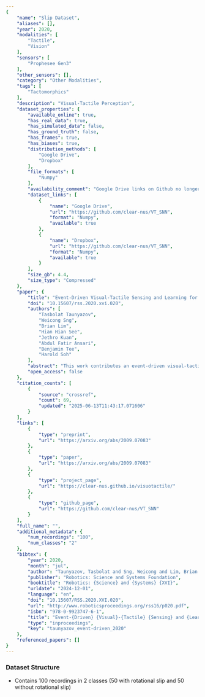 ```yaml
---
{
    "name": "Slip Dataset",
    "aliases": [],
    "year": 2020,
    "modalities": [
        "Tactile",
        "Vision"
    ],
    "sensors": [
        "Prophesee Gen3"
    ],
    "other_sensors": [],
    "category": "Other Modalities",
    "tags": [
        "Tactomorphics"
    ],
    "description": "Visual-Tactile Perception",
    "dataset_properties": {
        "available_online": true,
        "has_real_data": true,
        "has_simulated_data": false,
        "has_ground_truth": false,
        "has_frames": true,
        "has_biases": true,
        "distribution_methods": [
            "Google Drive",
            "Dropbox"
        ],
        "file_formats": [
            "Numpy"
        ],
        "availability_comment": "Google Drive links on Github no longer work. Files from Project Page can be downloaded from Dropbox",
        "dataset_links": [
            {
                "name": "Google Drive",
                "url": "https://github.com/clear-nus/VT_SNN",
                "format": "Numpy",
                "available": true
            },
            {
                "name": "Dropbox",
                "url": "https://github.com/clear-nus/VT_SNN",
                "format": "Numpy",
                "available": true
            }
        ],
        "size_gb": 4.4,
        "size_type": "Compressed"
    },
    "paper": {
        "title": "Event-Driven Visual-Tactile Sensing and Learning for Robots",
        "doi": "10.15607/rss.2020.xvi.020",
        "authors": [
            "Tasbolat Taunyazov",
            "Weicong Sng",
            "Brian Lim",
            "Hian Hian See",
            "Jethro Kuan",
            "Abdul Fatir Ansari",
            "Benjamin Tee",
            "Harold Soh"
        ],
        "abstract": "This work contributes an event-driven visual-tactile perception system, comprising a novel biologically-inspired tactile sensor and multi-modal spike-based learning. Our neuromorphic fingertip tactile sensor, NeuTouch, scales well with the number of taxels thanks to its event-based nature. Likewise, our Visual-Tactile Spiking Neural Network (VT-SNN) enables fast perception when coupled with event sensors. We evaluate our visual-tactile system (using the NeuTouch and Prophesee event camera) on two robot tasks: container classification and rotational slip detection. On both tasks, we observe good accuracies relative to standard deep learning methods. We have made our visual-tactile datasets freely-available to encourage research on multi-modal event-driven robot perception, which we believe is a promising approach towards intelligent power-efficient robot systems.",
        "open_access": false
    },
    "citation_counts": [
        {
            "source": "crossref",
            "count": 69,
            "updated": "2025-06-13T11:43:17.071606"
        }
    ],
    "links": [
        {
            "type": "preprint",
            "url": "https://arxiv.org/abs/2009.07083"
        },
        {
            "type": "paper",
            "url": "https://arxiv.org/abs/2009.07083"
        },
        {
            "type": "project_page",
            "url": "https://clear-nus.github.io/visuotactile/"
        },
        {
            "type": "github_page",
            "url": "https://github.com/clear-nus/VT_SNN"
        }
    ],
    "full_name": "",
    "additional_metadata": {
        "num_recordings": "100",
        "num_classes": "2"
    },
    "bibtex": {
        "year": 2020,
        "month": "jul",
        "author": "Taunyazov, Tasbolat and Sng, Weicong and Lim, Brian and Hian See, Hian and Kuan, Jethro and Fatir Ansari, Abdul and Tee, Benjamin and Soh, Harold",
        "publisher": "Robotics: Science and Systems Foundation",
        "booktitle": "Robotics: {Science} and {Systems} {XVI}",
        "urldate": "2024-12-01",
        "language": "en",
        "doi": "10.15607/RSS.2020.XVI.020",
        "url": "http://www.roboticsproceedings.org/rss16/p020.pdf",
        "isbn": "978-0-9923747-6-1",
        "title": "Event-{Driven} {Visual}-{Tactile} {Sensing} and {Learning} for {Robots}",
        "type": "inproceedings",
        "key": "taunyazov_event-driven_2020"
    },
    "referenced_papers": []
}
---
```


### Dataset Structure

- Contains 100 recordings in 2 classes (50 with rotational slip and 50 without rotational slip)
